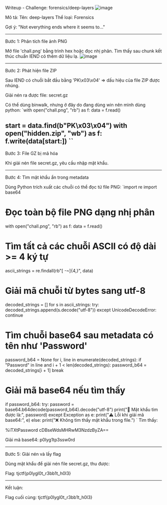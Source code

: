 Writeup - Challenge: forensics/deep-layers
![image](https://github.com/user-attachments/assets/89717294-091b-482f-a037-d12eaf273480)

Mô tả:
Tên: deep-layers
Thể loại: Forensics

Gợi ý: "Not everything ends where it seems to..."

---

Bước 1: Phân tích file ảnh PNG

Mở file 'chall.png' bằng trình hex hoặc đọc nhị phân. Tìm thấy sau chunk kết thúc chuẩn IEND có thêm dữ liệu lạ.
![image](https://github.com/user-attachments/assets/57c1db3d-6e62-4cb4-ad46-76d20a40ef09)

---

Bước 2: Phát hiện file ZIP

Sau IEND có chuỗi bắt đầu bằng 'PK\x03\x04' => dấu hiệu của file ZIP được nhúng.

Giải nén ra được file: secret.gz

Có thể dùng binwalk, nhưng ở đây do đang dùng win nên mình dùng python:
`with open("chall.png", "rb") as f:
    data = f.read()

start = data.find(b"PK\x03\x04")
with open("hidden.zip", "wb") as f:
    f.write(data[start:])
``
---

Bước 3: File GZ bị mã hóa

Khi giải nén file secret.gz, yêu cầu nhập mật khẩu.

---

Bước 4: Tìm mật khẩu ẩn trong metadata

Dùng Python trích xuất các chuỗi có thể đọc từ file PNG:
`import re
import base64

# Đọc toàn bộ file PNG dạng nhị phân
with open("chall.png", "rb") as f:
    data = f.read()

# Tìm tất cả các chuỗi ASCII có độ dài >= 4 ký tự
ascii_strings = re.findall(rb"[ -~]{4,}", data)

# Giải mã chuỗi từ bytes sang utf-8
decoded_strings = []
for s in ascii_strings:
    try:
        decoded_strings.append(s.decode("utf-8"))
    except UnicodeDecodeError:
        continue

# Tìm chuỗi base64 sau metadata có tên như 'Password'
password_b64 = None
for i, line in enumerate(decoded_strings):
    if "Password" in line and i + 1 < len(decoded_strings):
        password_b64 = decoded_strings[i + 1]
        break

# Giải mã base64 nếu tìm thấy
if password_b64:
    try:
        password = base64.b64decode(password_b64).decode("utf-8")
        print("🔐 Mật khẩu tìm được là:", password)
    except Exception as e:
        print("⚠️ Lỗi khi giải mã base64:", e)
else:
    print("❌ Không tìm thấy mật khẩu trong file.")
`
Tìm thấy:

%iTXtPassword
cDBseWdsMHRwM3NzdzByZA==

Giải mã base64: p0lyg1tp3ssw0rd

---

Bước 5: Giải nén và lấy flag

Dùng mật khẩu để giải nén file secret.gz, thu được:

Flag: tjctf{p0lygl0t_r3bb1t_h0l3}

---

Kết luận:

Flag cuối cùng:
tjctf{p0lygl0t_r3bb1t_h0l3}

